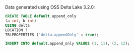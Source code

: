 Data generated using OSS Delta Lake 3.2.0:

```sql
CREATE TABLE default.append_only
(a int, b int)
USING delta
LOCATION ?
TBLPROPERTIES ('delta.appendOnly' = true);

INSERT INTO default.append_only VALUES (1, 11), (2, 12);
```
